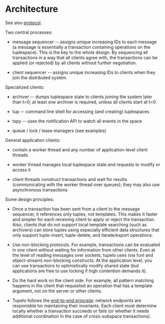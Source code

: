 Architecture
============

See also [protocol](doc/protocol.md).

Two central processes:

* message sequencer -- assigns unique increasing IDs to each message (a message is essentially a transaction containing operations on the tuplespace). This is the key to the whole design. By sequencing all transactions in a way that all clients agree with, the transactions can be applied (or rejected) by all clients without further negotiation.

* client sequencer -- assigns unique increasing IDs to clients when they join the distributed system

Specialized clients:

* archiver -- dumps tuplespace state to clients joining the system later than t=0; at least one archiver is required, unless all clients start at t=0.

* tup -- command line shell for accessing (and creating) tuplespaces

* tspy -- uses the notification API to watch all events in the space

* queue / lock / lease managers (see examples)

General application clients:

* contain a worker thread and any number of application-level client threads

* worker thread manages local tuplespace state and requests to modify or access it

* client threads construct transactions and wait for results (communicating with the worker thread over queues); they may also use asynchronous transactions

Some design principles:

* Once a transaction has been sent from a client to the message sequencer, it references only tuples, not templates. This makes it faster and simpler for each receiving client to apply or reject the transaction. Also, clients that do not support local template searching (such as archivers) can store tuples using especially efficient data structures that only support tuple-insert, tuple-delete, and iterate/export operations.

* Use non-blocking protocols. For example, transactions can be evaluated in one client without waiting for information from other clients. Even at the level of reading messages over sockets, tupelo uses (via funl and object-stream) non-blocking constructs. At the application level, you can use transactions to optimistically modify shared state (but applications are free to use locking if high contention demands it).

* Do the hard work on the client side. For example, all pattern matching happens in the client that requested an operation that has a template argument, not on the server or other clients.

* Tupelo follows the [end-to-end principle](http://web.mit.edu/Saltzer/www/publications/endtoend/endtoend.pdf): network endpoints are responisble tor maintaining their invariants. Each client must determine locally whether a transaction succeeds or fails (or whether it needs additional coordination in the case of cross-subspace transactions).
